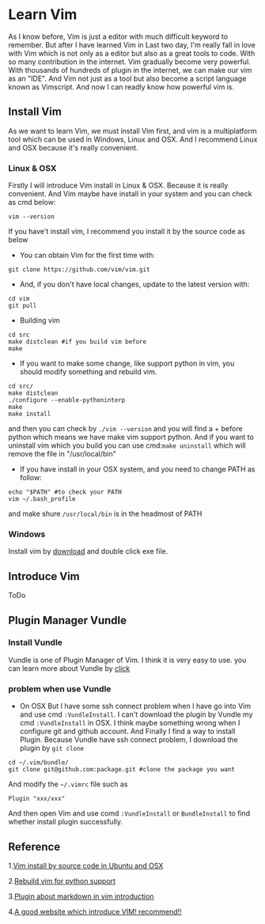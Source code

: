 # Learn Vim
As I know before, Vim is just a editor with much difficult keyword to remember. But after I have learned Vim in Last two day, I'm really fall in love with Vim which is not only as a editor but also as a great tools to code. With so many contribution in the internet. Vim gradually become very powerful. With thousands of hundreds of plugin in the internet, we can make our vim as an "IDE". And Vim not just as a tool but also become a script language known as Vimscript. And now I can readly know how powerful vim is.

## Install Vim
As we want to learn Vim, we must install Vim first, and vim is a multiplatform tool which can be used in Windows, Linux and OSX. And I recommend Linux and OSX because it's really convenient.

### Linux & OSX
Firstly I will introduce Vim install in Linux & OSX. Because it is really convenient. And Vim maybe have install in your system and you can check as cmd below:

```
vim --version
```

If you have't install vim, I recommend you install it by the source code as below

* You can obtain Vim for the first time with:
```
git clone https://github.com/vim/vim.git
```

* And, if you don't have local changes, update to the latest version with:
```
cd vim
git pull
```
* Building vim
```
cd src
make distclean #if you build vim before
make
```
* If you want to make some change, like support python in vim, you should modify something and rebuild vim.
```
cd src/
make distclean
./configure --enable-pythoninterp
make
make install
```
and then you can check by `./vim --version` and you will find a + before python which means we have make vim support python. And if you want to uninstall vim which you build you can use cmd:`make uninstall` which will remove the file in "/usr/local/bin"
* If you have install in your OSX system, and you need to change PATH as follow:
```
echo "$PATH" #to check your PATH
vim ~/.bash_profile
```
and make shure `/usr/local/bin` is in the headmost of PATH
### Windows
Install vim by [download](https://github.com/vim/vim-win32-installer/releases/download/v8.0.0003/gvim_8.0.0003_x86.exe) and double click exe file.
## Introduce Vim
ToDo

## Plugin Manager Vundle
### Install Vundle
Vundle is one of Plugin Manager of Vim. I think it is very easy to use. you can learn more about Vundle by [click](https://github.com/VundleVim/Vundle.vim)

### problem when use Vundle
* On OSX
But I have some ssh connect problem when I have go into Vim and use cmd `:VundleInstall`. I can't download the plugin by Vundle my cmd `:VundleInstall` in OSX. I think maybe something wrong when I configure git and github account. And Finally I find a way to install Plugin. Because Vundle have ssh connect problem, I download the plugin by `git clone`
```
cd ~/.vim/bundle/
git clone git@github.com:package.git #clone the package you want
```
And modify the `~/.vimrc` file
such as
```
Plugin "xxx/xxx"
```
And then open Vim and use comd `:VundleInstall` or `BundleInstall` to find whether install plugin successfully.


## Reference
1.[Vim install by source code in Ubuntu and OSX](http://www.vim.org/git.php)

2.[Rebuild vim for python support](https://elloop.github.io/tools/2016-06-26/upgrade-vim-built-in-mac)

3.[Plugin about markdown in vim introduction](http://www.jianshu.com/p/24aefcd4ca93)

4.[A good website which introduce VIM! recommend!!](http://blog.csdn.net/mergerly/article/details/51671890)
